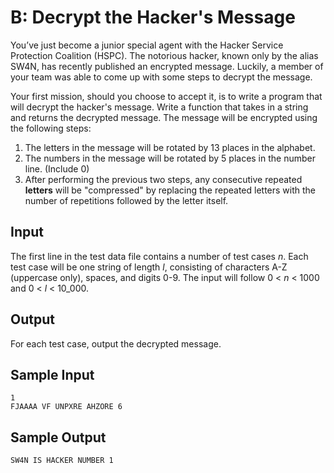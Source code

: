 # B: Decrypt the Hacker's Message

You’ve just become a junior special agent with the Hacker Service Protection Coalition (HSPC).
The notorious hacker, known only by the alias SW4N, has recently published an encrypted message. Luckily, a member of your team was able to come up with some steps to decrypt the message.

Your first mission, should you choose to accept it, is to write a program that will decrypt the hacker's message.
Write a function that takes in a string and returns the decrypted message. The message will be encrypted using the following steps:

1. The letters in the message will be rotated by 13 places in the alphabet.
2. The numbers in the message will be rotated by 5 places in the number line. (Include 0)
3. After performing the previous two steps, any consecutive repeated **letters** will be "compressed" by replacing the repeated letters with the number of repetitions followed by the letter itself.

## Input

The first line in the test data file contains a number of test cases $n$. Each test case will be one string of length $l$, consisting of characters A-Z (uppercase only), spaces, and digits 0-9. The input will follow 0 < $n$ < 1000 and 0 < $l$ < 10_000.

## Output

For each test case, output the decrypted message.

## Sample Input

```
1
FJAAAA VF UNPXRE AHZORE 6
```

## Sample Output

```
SW4N IS HACKER NUMBER 1
```
